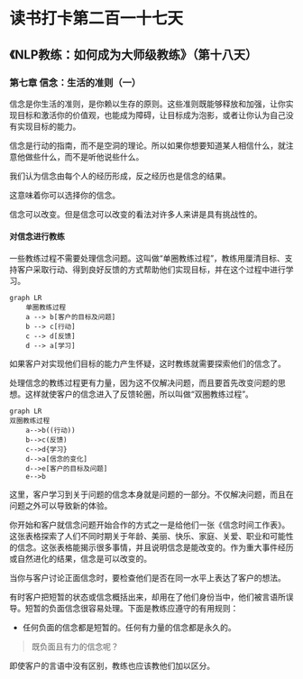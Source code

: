 读书打卡第二百一十七天
===

《NLP教练：如何成为大师级教练》（第十八天）
---

### 第七章 信念：生活的准则（一）

信念是你生活的准则，是你赖以生存的原则。这些准则既能够释放和加强，让你实现目标和激活你的价值观，也能成为障碍，让目标成为泡影，或者让你认为自己没有实现目标的能力。

信念是行动的指南，而不是空洞的理论。所以如果你想要知道某人相信什么，就注意他做些什么，而不是听他说些什么。

我们认为信念由每个人的经历形成，反之经历也是信念的结果。

这意味着你可以选择你的信念。

信念可以改变。但是信念可以改变的看法对许多人来讲是具有挑战性的。

#### 对信念进行教练

一些教练过程不需要处理信念问题。这叫做“单圈教练过程”，教练用厘清目标、支持客户采取行动、得到良好反馈的方式帮助他们实现目标，并在这个过程中进行学习。
```mermaid
graph LR
    单圈教练过程
    a --> b[客户的目标及问题]
    b --> c[行动]
    c --> d[反馈]
    d --> a[学习]
```
如果客户对实现他们目标的能力产生怀疑，这时教练就需要探索他们的信念了。

处理信念的教练过程更有力量，因为这不仅解决问题，而且要首先改变问题的思想。这样就使客户的信念进入了反馈轮圈，所以叫做“双圈教练过程”。

```mermaid
graph LR
双圈教练过程
    a-->b((行动))
    b-->c(反馈)
    c-->d{学习}
    d-->a[信念的变化]
    d-->e[客户的目标及问题]
    e-->b
```

这里，客户学习到关于问题的信念本身就是问题的一部分。不仅解决问题，而且在问题之外可以导致新的体验。

你开始和客户就信念问题开始合作的方式之一是给他们一张《信念时间工作表》。这张表格探索了人们不同时期关于年龄、美丽、快乐、家庭、关爱、职业和可能性的信念。这张表格能揭示很多事情，并且说明信念是能改变的。作为重大事件经历或自然进化的结果，信念是可以改变的。

当你与客户讨论正面信念时，要检查他们是否在同一水平上表达了客户的想法。

有时客户把短暂的状态或信念概括出来，却用在了他们身份当中，他们被言语所误导。短暂的负面信念很容易处理。下面是教练应遵守的有用规则：
* 任何负面的信念都是短暂的。任何有力量的信念都是永久的。

> 既负面且有力的信念呢？

即使客户的言语中没有区别，教练也应该教他们加以区分。